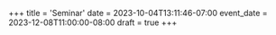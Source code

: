 +++
title = 'Seminar'
date = 2023-10-04T13:11:46-07:00
event_date = 2023-12-08T11:00:00-08:00
draft = true
+++
